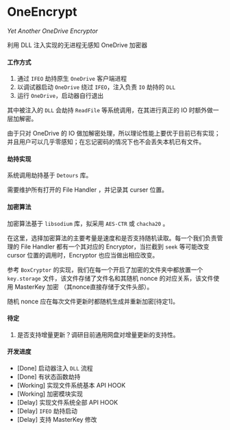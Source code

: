 # OneEncrypt

*Yet Another OneDrive Encryptor*

利用 DLL 注入实现的无进程无感知 OneDrive 加密器

#### 工作方式

1. 通过 `IFEO` 劫持原生 `OneDrive` 客户端进程
2. 以调试器启动 `OneDrive` 绕过 `IFEO`，注入负责 `IO` 劫持的 `DLL`
3. 运行 `OneDrive`，启动器自行退出

其中被注入的 `DLL` 会劫持 `ReadFile` 等系统调用，在其进行真正的 IO 时额外做一层加解密。

由于只对 OneDrive 的 IO 做加解密处理，所以理论性能上要优于目前已有实现；并且用户可以几乎零感知；在忘记密码的情况下也不会丢失本机已有文件。



#### 劫持实现

系统调用劫持基于 `Detours` 库。

需要维护所有打开的 File Handler ，并记录其 curser 位置。



#### 加密算法

加密算法基于 `libsodium` 库，拟采用 `AES-CTR` 或 `chacha20` 。

在这里，选择加密算法的主要考量是速度和是否支持随机读取。每一个我们负责管理的 File Handler 都有一个其对应的 Encryptor，当拦截到 `seek` 等可能改变 cursor 位置的调用时，Encryptor 也应当做出相应改变。

参考 `BoxCryptor` 的实现，我们在每一个开启了加密的文件夹中都放置一个 `key.storage` 文件，该文件存储了文件名和其随机 nonce 的对应关系，该文件使用 MasterKey 加密 （其nonce直接存储于文件头部）。

随机 nonce 应在每次文件更新时都随机生成并重新加密[待定1]。



#### 待定

1. 是否支持增量更新？调研目前通用网盘对增量更新的支持性。



#### 开发进度

- [Done] 启动器注入 `DLL` 流程
- [Done] 有状态函数劫持
- [Working] 实现文件系统基本 API HOOK
- [Working] 加密模块实现
- [Delay] 实现文件系统全部 API HOOK
- [Delay] `IFEO` 劫持启动
- [Delay] 支持 MasterKey 修改